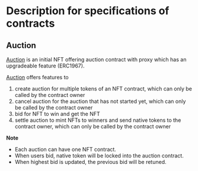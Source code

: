 # Description for specifications of contracts

## Auction
[Auction](Auction.sol) is an initial NFT offering auction contract with proxy which has an upgradeable feature (ERC1967).

[Auction](Auction.sol) offers features to
1. create auction for multiple tokens of an NFT contract, which can only be called by the contract owner
2. cancel auction for the auction that has not started yet, which can only be called by the contract owner
3. bid for NFT to win and get the NFT
4. settle auction to mint NFTs to winners and send native tokens to the contract owner, which can only be called by the contract owner

**Note**
- Each auction can have one NFT contract.
- When users bid, native token will be locked into the auction contract.
- When highest bid is updated, the previous bid will be retuned.
